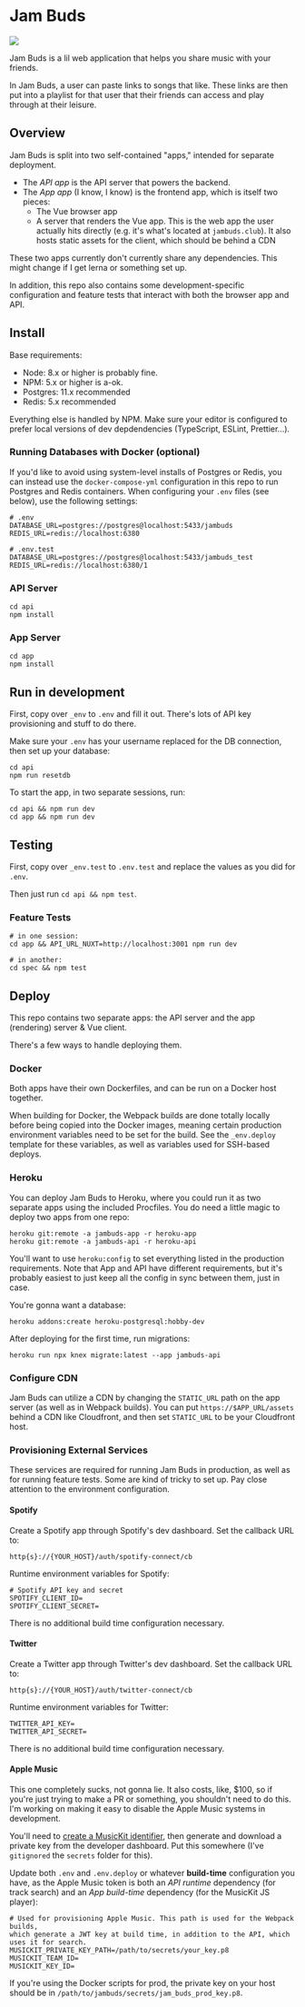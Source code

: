 # Jam Buds

![](https://github.com/thomasboyt/jam-buds/workflows/Run%20Tests/badge.svg)

Jam Buds is a lil web application that helps you share music with your friends.

In Jam Buds, a user can paste links to songs that like. These links are then put into a playlist for that user that their friends can access and play through at their leisure.

## Overview

Jam Buds is split into two self-contained "apps," intended for separate deployment.

* The *API app* is the API server that powers the backend.
* The *App app* (I know, I know) is the frontend app, which is itself two pieces:
    * The Vue browser app
    * A server that renders the Vue app. This is the web app the user actually hits directly (e.g. it's what's located at `jambuds.club`). It also hosts static assets for the client, which should be behind a CDN

These two apps currently don't currently share any dependencies. This might change if I get lerna or something set up.

In addition, this repo also contains some development-specific configuration and feature tests that interact with both the browser app and API.

## Install

Base requirements:

- Node: 8.x or higher is probably fine.
- NPM: 5.x or higher is a-ok.
- Postgres: 11.x recommended
- Redis: 5.x recommended

Everything else is handled by NPM. Make sure your editor is configured to prefer local versions of dev depdendencies (TypeScript, ESLint, Prettier...).

### Running Databases with Docker (optional)

If you'd like to avoid using system-level installs of Postgres or Redis, you can instead use the `docker-compose-yml` configuration in this repo to run Postgres and Redis containers. When configuring your `.env` files (see below), use the following settings:

```
# .env
DATABASE_URL=postgres://postgres@localhost:5433/jambuds
REDIS_URL=redis://localhost:6380

# .env.test
DATABASE_URL=postgres://postgres@localhost:5433/jambuds_test
REDIS_URL=redis://localhost:6380/1
```

### API Server

```
cd api
npm install
```

### App Server

```
cd app
npm install
```

## Run in development

First, copy over `_env` to `.env` and fill it out. There's lots of API key provisioning and stuff to do there.

Make sure your `.env` has your username replaced for the DB connection, then set up your database:

```
cd api
npm run resetdb
```

To start the app, in two separate sessions, run:

```
cd api && npm run dev
cd app && npm run dev
```

## Testing

First, copy over `_env.test` to `.env.test` and replace the values as you did for `.env`.

Then just run `cd api && npm test`.

### Feature Tests

```
# in one session:
cd app && API_URL_NUXT=http://localhost:3001 npm run dev

# in another:
cd spec && npm test
```

## Deploy

This repo contains two separate apps: the API server and the app (rendering) server & Vue client.

There's a few ways to handle deploying them.

### Docker

Both apps have their own Dockerfiles, and can be run on a Docker host together.

When building for Docker, the Webpack builds are done totally locally before being copied into the Docker images, meaning certain production environment variables need to be set for the build. See the `_env.deploy` template for these variables, as well as variables used for SSH-based deploys.

### Heroku

You can deploy Jam Buds to Heroku, where you could run it as two separate apps using the included Procfiles. You do need a little magic to deploy two apps from one repo:

```
heroku git:remote -a jambuds-app -r heroku-app
heroku git:remote -a jambuds-api -r heroku-api
```

You'll want to use `heroku:config` to set everything listed in the production requirements. Note that App and API have different requirements, but it's probably easiest to just keep all the config in sync between them, just in case.

You're gonna want a database:

```
heroku addons:create heroku-postgresql:hobby-dev
```

After deploying for the first time, run migrations:

```
heroku run npx knex migrate:latest --app jambuds-api
```

### Configure CDN

Jam Buds can utilize a CDN by changing the `STATIC_URL` path on the app server (as well as in Webpack builds). You can put `https://$APP_URL/assets` behind a CDN like Cloudfront, and then set `STATIC_URL` to be your Cloudfront host.

### Provisioning External Services

These services are required for running Jam Buds in production, as well as for running feature tests. Some are kind of tricky to set up. Pay close attention to the environment configuration.

#### Spotify

Create a Spotify app through Spotify's dev dashboard. Set the callback URL to:

```
http{s}://{YOUR_HOST}/auth/spotify-connect/cb
```

Runtime environment variables for Spotify:

```
# Spotify API key and secret
SPOTIFY_CLIENT_ID=
SPOTIFY_CLIENT_SECRET=
```

There is no additional build time configuration necessary.

#### Twitter

Create a Twitter app through Twitter's dev dashboard. Set the callback URL to:

```
http{s}://{YOUR_HOST}/auth/twitter-connect/cb
```

Runtime environment variables for Twitter:

```
TWITTER_API_KEY=
TWITTER_API_SECRET=
```

There is no additional build time configuration necessary.

#### Apple Music

This one completely sucks, not gonna lie. It also costs, like, $100, so if you're just trying to make a PR or something, you shouldn't need to do this. I'm working on making it easy to disable the Apple Music systems in development.

You'll need to [create a MusicKit identifier](https://help.apple.com/developer-account/#/devce5522674), then generate and download a private key from the developer dashboard. Put this somewhere (I've `gitignored` the `secrets` folder for this).

Update both `.env` and `.env.deploy` or whatever **build-time** configuration you have, as the Apple Music token is both an *API runtime* dependency (for track search) and an *App build-time* dependency (for the MusicKit JS player):

```
# Used for provisioning Apple Music. This path is used for the Webpack builds,
which generate a JWT key at build time, in addition to the API, which uses it for search.
MUSICKIT_PRIVATE_KEY_PATH=/path/to/secrets/your_key.p8
MUSICKIT_TEAM_ID=
MUSICKIT_KEY_ID=
```

If you're using the Docker scripts for prod, the private key on your host should be in `/path/to/jambuds/secrets/jam_buds_prod_key.p8`.